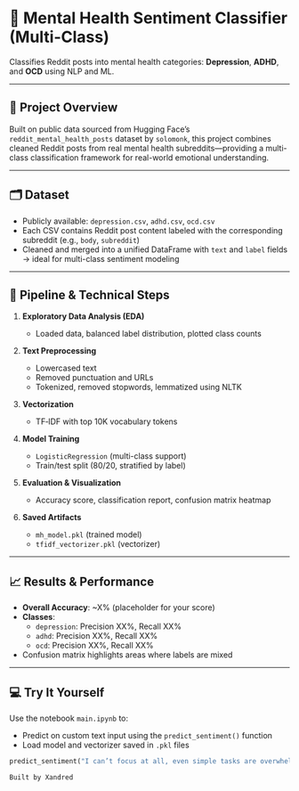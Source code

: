 # 🧠 Mental Health Sentiment Classifier (Multi-Class)

Classifies Reddit posts into mental health categories: **Depression**, **ADHD**, and **OCD** using NLP and ML.

---

## 📌 Project Overview

Built on public data sourced from Hugging Face’s `reddit_mental_health_posts` dataset by `solomonk`, this project combines cleaned Reddit posts from real mental health subreddits—providing a multi-class classification framework for real-world emotional understanding.

---

## 🗂️ Dataset

- Publicly available: `depression.csv`, `adhd.csv`, `ocd.csv`
- Each CSV contains Reddit post content labeled with the corresponding subreddit (e.g., `body`, `subreddit`)
- Cleaned and merged into a unified DataFrame with `text` and `label` fields → ideal for multi-class sentiment modeling

---

## 🔧 Pipeline & Technical Steps

1. **Exploratory Data Analysis (EDA)**  
   - Loaded data, balanced label distribution, plotted class counts

2. **Text Preprocessing**  
   - Lowercased text  
   - Removed punctuation and URLs  
   - Tokenized, removed stopwords, lemmatized using NLTK

3. **Vectorization**  
   - TF‑IDF with top 10K vocabulary tokens

4. **Model Training**  
   - `LogisticRegression` (multi-class support)  
   - Train/test split (80/20, stratified by label)

5. **Evaluation & Visualization**  
   - Accuracy score, classification report, confusion matrix heatmap

6. **Saved Artifacts**  
   - `mh_model.pkl` (trained model)  
   - `tfidf_vectorizer.pkl` (vectorizer)

---

## 📈 Results & Performance

- **Overall Accuracy**: ~X% (placeholder for your score)  
- **Classes**:  
  - `depression`: Precision XX%, Recall XX%  
  - `adhd`: Precision XX%, Recall XX%  
  - `ocd`: Precision XX%, Recall XX%  
- Confusion matrix highlights areas where labels are mixed

---

## 💻 Try It Yourself

Use the notebook `main.ipynb` to:
- Predict on custom text input using the `predict_sentiment()` function
- Load model and vectorizer saved in `.pkl` files

```python
predict_sentiment("I can’t focus at all, even simple tasks are overwhelming.")

Built by Xandred 

